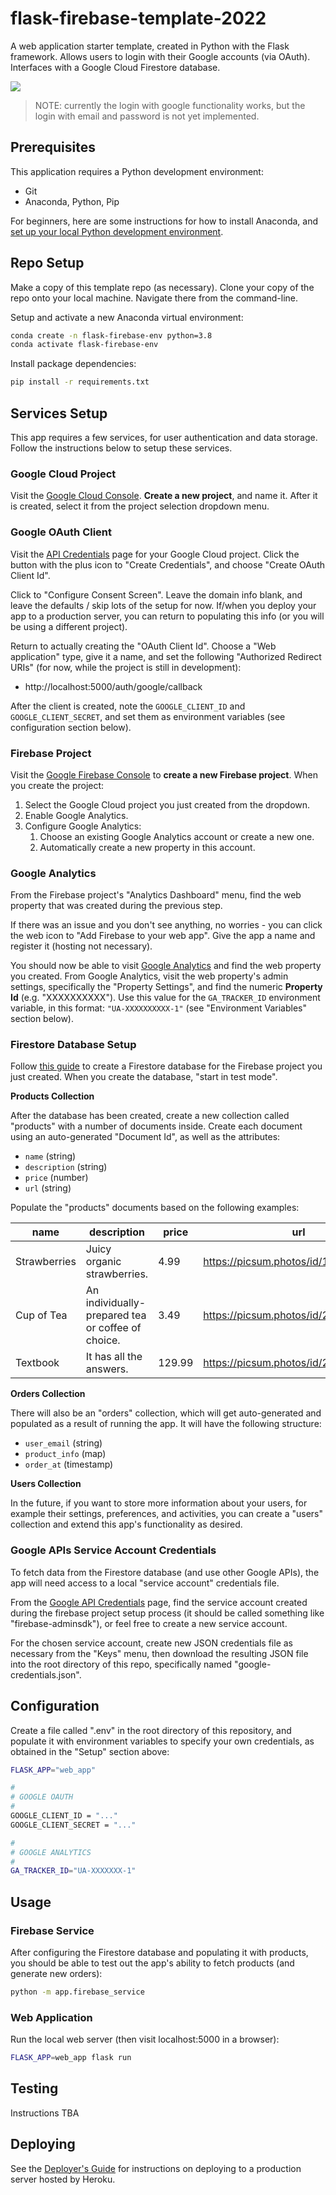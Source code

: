 # flask-firebase-template-2022

A web application starter template, created in Python with the Flask framework. Allows users to login with their Google accounts (via OAuth). Interfaces with a Google Cloud Firestore database.

![](https://user-images.githubusercontent.com/1328807/160312385-7ffbbada-4363-4b48-873d-9eca868afef0.png)

> NOTE: currently the login with google functionality works, but the login with email and password is not yet implemented.

## Prerequisites

This application requires a Python development environment:

  + Git
  + Anaconda, Python, Pip

For beginners, here are some instructions for how to install Anaconda, and [set up your local Python development environment](https://github.com/prof-rossetti/intro-to-python/blob/main/exercises/local-dev-setup/README.md#anaconda-python-and-pip).

## Repo Setup

Make a copy of this template repo (as necessary). Clone your copy of the repo onto your local machine. Navigate there from the command-line.

Setup and activate a new Anaconda virtual environment:

```sh
conda create -n flask-firebase-env python=3.8
conda activate flask-firebase-env
```

Install package dependencies:

```sh
pip install -r requirements.txt
```

## Services Setup

This app requires a few services, for user authentication and data storage. Follow the instructions below to setup these services.

### Google Cloud Project

Visit the [Google Cloud Console](https://console.cloud.google.com). **Create a new project**, and name it. After it is created, select it from the project selection dropdown menu.

### Google OAuth Client

Visit the [API Credentials](https://console.cloud.google.com/apis/credentials) page for your Google Cloud project. Click the button with the plus icon to "Create Credentials", and choose "Create OAuth Client Id".

Click to "Configure Consent Screen". Leave the domain info blank, and leave the defaults / skip lots of the setup for now. If/when you deploy your app to a production server, you can return to populating this info (or you will be using a different project).

Return to actually creating the "OAuth Client Id". Choose a "Web application" type, give it a name, and set the following "Authorized Redirect URIs" (for now, while the project is still in development):

  + http://localhost:5000/auth/google/callback

After the client is created, note the `GOOGLE_CLIENT_ID` and `GOOGLE_CLIENT_SECRET`, and set them as environment variables (see configuration section below).

### Firebase Project

Visit the [Google Firebase Console](https://console.firebase.google.com/) to **create a new Firebase project**. When you create the project:

  1. Select the Google Cloud project you just created from the dropdown.
  2. Enable Google Analytics.
  3. Configure Google Analytics:
     1. Choose an existing Google Analytics account or create a new one.
     2. Automatically create a new property in this account.

### Google Analytics

From the Firebase project's "Analytics Dashboard" menu, find the web property that was created during the previous step.

If there was an issue and you don't see anything, no worries - you can click the web icon to "Add Firebase to your web app". Give the app a name and register it (hosting not necessary).

You should now be able to visit [Google Analytics](https://analytics.google.com/) and find the web property you created. From Google Analytics, visit the web property's admin settings, specifically the "Property Settings", and find the numeric **Property Id** (e.g. "XXXXXXXXXX"). Use this value for the `GA_TRACKER_ID` environment variable, in this format: `"UA-XXXXXXXXXX-1"` (see "Environment Variables" section below).


### Firestore Database Setup

Follow [this guide](https://firebase.google.com/docs/firestore/quickstart) to create a Firestore database for the Firebase project you just created. When you create the database, "start in test mode".

**Products Collection**

After the database has been created, create a new collection called "products" with a number of documents inside. Create each document using an auto-generated "Document Id", as well as the attributes:

  + `name` (string)
  + `description` (string)
  + `price` (number)
  + `url` (string)

Populate the "products" documents based on the following examples:

name | description | price | url
--- | --- | --- | ---
Strawberries | Juicy organic strawberries. | 4.99 | https://picsum.photos/id/1080/360/200
Cup of Tea | An individually-prepared tea or coffee of choice. | 3.49 | https://picsum.photos/id/225/360/200
Textbook | It has all the answers. | 129.99 | https://picsum.photos/id/24/360/200


**Orders Collection**

There will also be an "orders" collection, which will get auto-generated and populated as a result of running the app. It will have the following structure:

  + `user_email` (string)
  + `product_info` (map)
  + `order_at` (timestamp)

**Users Collection**

In the future, if you want to store more information about your users, for example their settings, preferences, and activities, you can create a "users" collection and extend this app's functionality as desired.

### Google APIs Service Account Credentials

To fetch data from the Firestore database (and use other Google APIs), the app will need access to a local "service account" credentials file.

From the [Google API Credentials](https://console.cloud.google.com/apis/credentials) page, find the service account created during the firebase project setup process (it should be called something like "firebase-adminsdk"), or feel free to create a new service account.

For the chosen service account, create new JSON credentials file as necessary from the "Keys" menu, then download the resulting JSON file into the root directory of this repo, specifically named "google-credentials.json".



## Configuration

Create a file called ".env" in the root directory of this repository, and populate it with environment variables to specify your own credentials, as obtained in the "Setup" section above:

```sh
FLASK_APP="web_app"

#
# GOOGLE OAUTH
#
GOOGLE_CLIENT_ID = "..."
GOOGLE_CLIENT_SECRET = "..."

#
# GOOGLE ANALYTICS
#
GA_TRACKER_ID="UA-XXXXXXX-1"
```




## Usage

### Firebase Service

After configuring the Firestore database and populating it with products, you should be able to test out the app's ability to fetch products (and generate new orders):

```sh
python -m app.firebase_service
```

### Web Application

Run the local web server (then visit localhost:5000 in a browser):

```sh
FLASK_APP=web_app flask run
```


## Testing

Instructions TBA



## Deploying

See the [Deployer's Guide](/DEPLOYING.md) for instructions on deploying to a production server hosted by Heroku.
